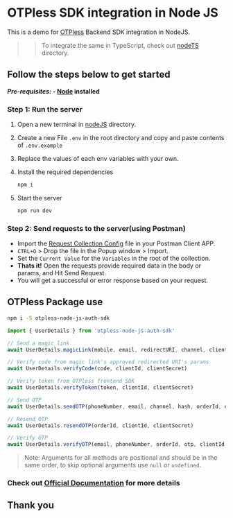 # OTPless SDK integration in Node JS

This is a demo for [OTPless](https://otpless.com) Backend SDK integration in NodeJS.

>> To integrate the same in TypeScript, check out [nodeTS](/nodeTS/) directory.

## Follow the steps below to get started

***Pre-requisites:* - [Node](https://nodejs.org) installed**

### Step 1: Run the server

1. Open a new terminal in [nodeJS](/nodeJS/) directory.
2. Create a new File `.env` in the root directory and copy and paste contents of `.env.example`
3. Replace the values of each env variables with your own.
4. Install the required dependencies

    ```bash
    npm i
    ```

5. Start the server

    ```bash
    npm run dev
    ```

### Step 2: Send requests to the server(using Postman)

- Import the [Request Collection Config](./assets/OTPless-Node-API.postman_collection.json) file in your Postman Client APP.
- `CTRL+O` > Drop the file in the Popup window > Import.
- Set the `Current Value` for the `Variables` in the root of the collection.
- **Thats it!** Open the requests provide required data in the body or params, and Hit Send Request.
- You will get a successful or error response based on your request.

## OTPless Package use

```bash
npm i -S otpless-node-js-auth-sdk
```

```js
import { UserDetails } from 'otpless-node-js-auth-sdk'

// Send a magic link
await UserDetails.magicLink(mobile, email, redirectURI, channel, clientId, clientSecret)

// Verify code from magic link's approved redirected URI's params
await UserDetails.verifyCode(code, clientId, clientSecret)

// Verify token from OTPless frontend SDK
await UserDetails.verifyToken(token, clientId, clientSecret)

// Send OTP
await UserDetails.sendOTP(phoneNumber, email, channel, hash, orderId, expiry, otpLength, clientId, clientSecret)

// Resend OTP
await UserDetails.resendOTP(orderId, clientId, clientSecret)

// Verify OTP
await UserDetails.verifyOTP(email, phoneNumber, orderId, otp, clientId, clientSecret)
```

> Note: Arguments for all methods are positional and should be in the same order, to skip optional arguments use `null` or `undefined`.

### Check out [Official Documentation](https://otpless.com/platforms/node) for more details

## Thank you
